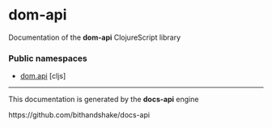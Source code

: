 
# <strong>dom-api</strong>
<p>Documentation of the <strong>dom-api</strong> ClojureScript library</p>

### Public namespaces
* [dom.api](cljs/dom/API.md) [cljs]

---

<p>This documentation is generated by the <strong>docs-api</strong> engine</p>https://github.com/bithandshake/docs-api